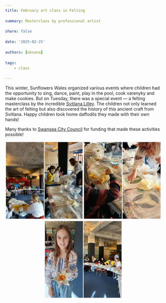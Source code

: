 ```yaml
---
title: February art class in Felting

summary: Masterclass by professional artist

share: false

date: '2025-02-25' 

authors: [oksana]

tags:
    - class
       
---
```


This winter, Sunflowers Wales organized various events where children had the opportunity to sing, dance, paint, play in the pool, cook varenyky and make cookies. But on Tuesday, there was a special event — a felting masterclass by the incredible <a href="https://www.facebook.com/svetlana.lilley" target="_blank">Svitlana Lilley</a>. The children not only learned the art of felting but also discovered the history of this ancient craft from Svitlana. Happy children took home daffodils they made with their own hands!

Many thanks to <a href="https://www.swansea.gov.uk/" target="_blank">Swansea City Council</a> for funding that made these activities possible!


<div style="margin-top: 0; text-align: center;"><img src="felting-1.jpg" alt="felting" width="50%" style="display: inline; margin-top: 0;"/><img src="felting-2.jpg" alt="felting" width="50%" style="display: inline; margin-top: 0;"/></div>

<div style="margin-top: 0; text-align: center;"><img src="felting-3.jpg" alt="felting" width="50%" style="display: inline; margin-top: 0;"/></div>
